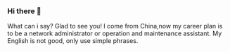 ### Hi there 👋

<!--
**sanjiu27/sanjiu27** is a ✨ _special_ ✨ repository because its `README.md` (this file) appears on your GitHub profile.

Here are some ideas to get you started:

- 🔭 I’m currently working on ...
- 🌱 I’m currently learning ...
- 👯 I’m looking to collaborate on ...
- 🤔 I’m looking for help with ...
- 💬 Ask me about ...
- 📫 How to reach me: ...
- 😄 Pronouns: ...
- ⚡ Fun fact: ...
-->
What can i say? Glad to see you!
I come from China,now my career plan is to be a network administrator or operation and maintenance assistant.
My English is not good, only use simple phrases.
